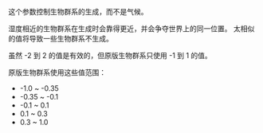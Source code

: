 这个参数控制生物群系的生成，而不是气候。

湿度相近的生物群系在生成时会靠得更近，并会争夺世界上的同一位置。 太相似的值将导致一些生物群系不生成。

虽然 -2 到 2 的值是有效的，但原版生物群系只使用 -1 到 1 的值。

原版生物群系使用这些值范围：

* -1.0 ~ -0.35
* -0.35 ~ -0.1
* -0.1 ~ 0.1
* 0.1 ~ 0.3
* 0.3 ~ 1.0
